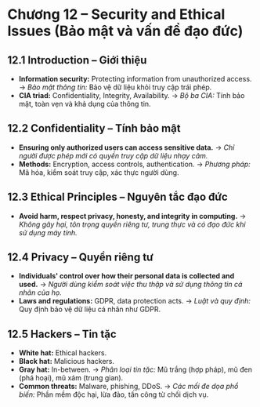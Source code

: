# Chương 12 – Security and Ethical Issues (Bảo mật và vấn đề đạo đức)

## 12.1 Introduction – Giới thiệu

*   **Information security:** Protecting information from unauthorized access. → *Bảo mật thông tin:* Bảo vệ dữ liệu khỏi truy cập trái phép.
*   **CIA triad:** Confidentiality, Integrity, Availability. → *Bộ ba CIA:* Tính bảo mật, toàn vẹn và khả dụng của thông tin.

## 12.2 Confidentiality – Tính bảo mật

*   **Ensuring only authorized users can access sensitive data.** → *Chỉ người được phép mới có quyền truy cập dữ liệu nhạy cảm.*
*   **Methods:** Encryption, access controls, authentication. → *Phương pháp:* Mã hóa, kiểm soát truy cập, xác thực người dùng.

## 12.3 Ethical Principles – Nguyên tắc đạo đức

*   **Avoid harm, respect privacy, honesty, and integrity in computing.** → *Không gây hại, tôn trọng quyền riêng tư, trung thực và có đạo đức khi sử dụng máy tính.*

## 12.4 Privacy – Quyền riêng tư

*   **Individuals' control over how their personal data is collected and used.** → *Người dùng kiểm soát việc thu thập và sử dụng thông tin cá nhân của họ.*
*   **Laws and regulations:** GDPR, data protection acts. → *Luật và quy định:* Quy định bảo vệ dữ liệu cá nhân như GDPR.

## 12.5 Hackers – Tin tặc

*   **White hat:** Ethical hackers.
*   **Black hat:** Malicious hackers.
*   **Gray hat:** In-between. → *Phân loại tin tặc:* Mũ trắng (hợp pháp), mũ đen (phá hoại), mũ xám (trung gian).
*   **Common threats:** Malware, phishing, DDoS. → *Các mối đe dọa phổ biến:* Phần mềm độc hại, lừa đảo, tấn công từ chối dịch vụ.